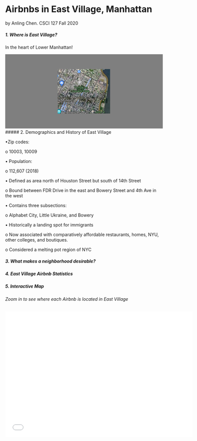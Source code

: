 # Airbnbs in East Village, Manhattan
by Anling Chen. CSCI 127 Fall 2020
##### 1. Where is East Village?

In the heart of Lower Manhattan!

<img src="Highlighted Region East Village.png" class="inline"/>
##### 2. Demographics and History of East Village

•Zip codes:

  o 10003, 10009

• Population:

  o 112,607 (2018)

• Defined as area north of Houston
Street but south of 14th Street

  o Bound between FDR Drive in the
east and Bowery Street and 4th
Ave in the west

• Contains three subsections:

  o Alphabet City, Little Ukraine, and Bowery

• Historically a landing spot for immigrants

  o Now associated with comparatively affordable restaurants,
homes, NYU, other colleges, and boutiques.

  o Considered a melting pot region of NYC

##### 3. What makes a neighborhood desirable?
##### 4. East Village Airbnb Statistics 
##### 5. Interactive Map
###### Zoom in to see where each Airbnb is located in East Village
<iframe src="airbnblocations.html" width="600" height="400" frameborder="0" frameborder="0" marginwidth="0" marginheight="0" allowfullscreen></iframe>
